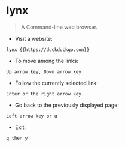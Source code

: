 # lynx

> A Command-line web browser.

- Visit a website:

`lynx {{https://duckduckgo.com}}`

- To move among the links:

`Up arrow key, Down arrow key`

- Follow the currently selected link:

`Enter or the right arrow key`

- Go back to the previously displayed page:

`Left arrow key or u`

- Exit:

`q then y`
